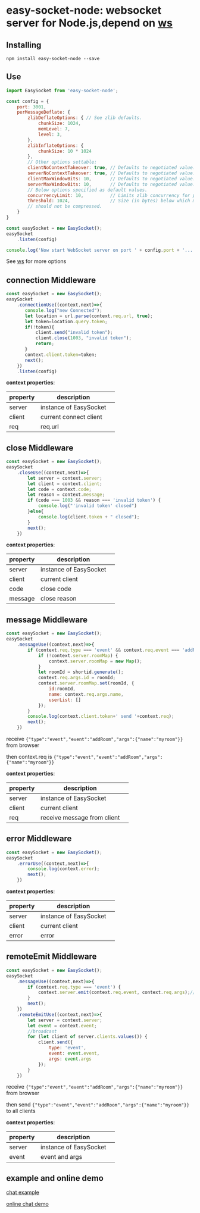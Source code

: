 # easy-socket-node: websocket server for Node.js,depend on [ws](https://github.com/websockets/ws)

## Installing

```
npm install easy-socket-node --save
```

## Use
```js
import EasySocket from 'easy-socket-node';

const config = {
    port: 3001,
    perMessageDeflate: {
        zlibDeflateOptions: { // See zlib defaults.
            chunkSize: 1024,
            memLevel: 7,
            level: 3,
        },
        zlibInflateOptions: {
            chunkSize: 10 * 1024
        },
        // Other options settable:
        clientNoContextTakeover: true, // Defaults to negotiated value.
        serverNoContextTakeover: true, // Defaults to negotiated value.
        clientMaxWindowBits: 10,       // Defaults to negotiated value.
        serverMaxWindowBits: 10,       // Defaults to negotiated value.
        // Below options specified as default values.
        concurrencyLimit: 10,          // Limits zlib concurrency for perf.
        threshold: 1024,               // Size (in bytes) below which messages
        // should not be compressed.
    }
}

const easySocket = new EasySocket();
easySocket
    .listen(config)

console.log('Now start WebSocket server on port ' + config.port + '...')
```

See [ws](https://github.com/websockets/ws) for more options

## connection Middleware

```js
const easySocket = new EasySocket();
easySocket
    .connectionUse((context,next)=>{
       console.log("new Connected");
       let location = url.parse(context.req.url, true);
       let token=location.query.token;
       if(!token){
           client.send("invalid token");
           client.close(1003, "invalid token");
           return;
       }
       context.client.token=token;
       next();
    })
    .listen(config)
```

**context properties**:

| property | description |  |
| ------ | ------ | ------ |
| server | instance of EasySocket||
| client | current connect client ||
| req | req.url ||

## close Middleware
```js
const easySocket = new EasySocket();
easySocket
    .closeUse((context,next)=>{
        let server = context.server;
        let client = context.client;
        let code = context.code;
        let reason = context.message;
        if (code === 1003 && reason === 'invalid token') {
            console.log("'invalid token' closed")
        }else{
            console.log(client.token + " closed");
        }
        next();
    })
```

**context properties**:

| property | description |  |
| ------ | ------ | ------ |
| server | instance of EasySocket||
| client | current client ||
| code | close code ||
| message | close reason ||

## message Middleware
```js
const easySocket = new EasySocket();
easySocket
    .messageUse((context,next)=>{
        if (context.req.type === 'event' && context.req.event === 'addRoom') {
            if (!context.server.roomMap) {
                context.server.roomMap = new Map();
            }
            let roomId = shortid.generate();
            context.req.args.id = roomId;
            context.server.roomMap.set(roomId, {
                id:roomId,
                name: context.req.args.name,
                userList: []
            });
        }
        console.log(context.client.token+' send '+context.req);
        next();
    })
```
receive `{"type":"event","event":"addRoom","args":{"name":"myroom"}}` from browser

then context.req is `{"type":"event","event":"addRoom","args":{"name":"myroom"}}`

**context properties**:

| property | description |  |
| ------ | ------ | ------ |
| server | instance of EasySocket||
| client | current client ||
| req | receive message from client||

## error Middleware
```js
const easySocket = new EasySocket();
easySocket
    .errorUse((context,next)=>{
        console.log(context.error);
        next();
    })
```
**context properties**:

| property | description |  |
| ------ | ------ | ------ |
| server | instance of EasySocket||
| client | current client ||
| error | error||

## remoteEmit Middleware
```js
const easySocket = new EasySocket();
easySocket
    .messageUse((context,next)=>{
        if (context.req.type === 'event') {
            context.server.emit(context.req.event, context.req.args);//will call remoteEmit Middleware 
        }
        next();
    })
    .remoteEmitUse((context,next)=>{
        let server = context.server;
        let event = context.event;
        //broadcast
        for (let client of server.clients.values()) {
            client.send({
                type: 'event',
                event: event.event,
                args: event.args
            });
        }
    })

```

receive `{"type":"event","event":"addRoom","args":{"name":"myroom"}}` from browser

then send `{"type":"event","event":"addRoom","args":{"name":"myroom"}}` to all clients


**context properties**:

| property | description |  |
| ------ | ------ | ------ |
| server | instance of EasySocket||
| event | event and args ||


## example and online demo

[chat example](https://github.com/wjkang/easy-socket-node/tree/master/examples/chat)

[online chat demo](http://jaycewu.coding.me/easy-socket-chat/#/)








